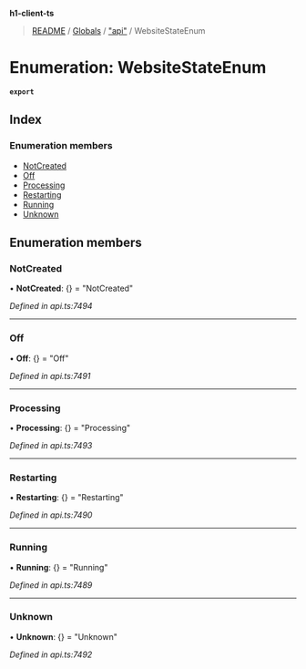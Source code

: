 **h1-client-ts**

> [README](../README.md) / [Globals](../globals.md) / ["api"](../modules/_api_.md) / WebsiteStateEnum

# Enumeration: WebsiteStateEnum

**`export`** 

## Index

### Enumeration members

* [NotCreated](_api_.websitestateenum.md#notcreated)
* [Off](_api_.websitestateenum.md#off)
* [Processing](_api_.websitestateenum.md#processing)
* [Restarting](_api_.websitestateenum.md#restarting)
* [Running](_api_.websitestateenum.md#running)
* [Unknown](_api_.websitestateenum.md#unknown)

## Enumeration members

### NotCreated

•  **NotCreated**: {} = "NotCreated"

*Defined in api.ts:7494*

___

### Off

•  **Off**: {} = "Off"

*Defined in api.ts:7491*

___

### Processing

•  **Processing**: {} = "Processing"

*Defined in api.ts:7493*

___

### Restarting

•  **Restarting**: {} = "Restarting"

*Defined in api.ts:7490*

___

### Running

•  **Running**: {} = "Running"

*Defined in api.ts:7489*

___

### Unknown

•  **Unknown**: {} = "Unknown"

*Defined in api.ts:7492*
